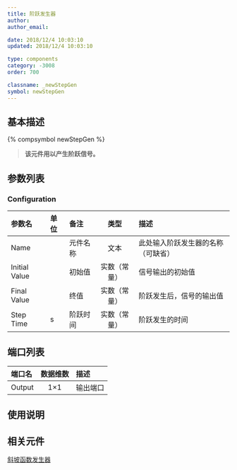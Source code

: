 ```yaml
---
title: 阶跃发生器
author: 
author_email:

date: 2018/12/4 10:03:10
updated: 2018/12/4 10:03:10

type: components
category: -3008
order: 700

classname: _newStepGen
symbol: newStepGen
---
```

## 基本描述
{% compsymbol newStepGen %}

> **该元件用以产生阶跃信号。**

## 参数列表
### Configuration
| 参数名 | 单位 | 备注 | 类型 | 描述 |
| :--- | :--- | :--- | :--: | :--- |
| Name |  | 元件名称 | 文本 | 此处输入阶跃发生器的名称（可缺省） |
| Initial Value |  | 初始值 | 实数（常量） | 信号输出的初始值 |
| Final Value |  | 终值 | 实数（常量） | 阶跃发生后，信号的输出值 |
| Step Time | s | 阶跃时间 | 实数（常量） | 阶跃发生的时间 |


## 端口列表

| 端口名 | 数据维数 | 描述 |
| :--- | :--:  | :--- |
| Output | 1×1 |输出端口 |

## 使用说明



## 相关元件

[斜坡函数发生器](comp_newRampGen.md)
